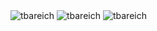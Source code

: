 <img align="top" src="https://github-readme-stats-self-zeta.vercel.app/api/?username=tbareich&layout=compact&show_icons=true&theme=dracula&count_private=true&include_all_commits=true&locale=en" alt="tbareich"/>
<img align="top" src="https://github-readme-stats-self-zeta.vercel.app/api/top-langs/?username=tbareich&layout=compact&theme=dracula&count_private=true&show_icons=true&include_all_commits=true&locale=en" alt="tbareich"/>
<img align="top" src="https://github-readme-streak-stats.herokuapp.com/?user=tbareich&count_private=true&show_icons=true&include_all_commits=true&locale=en" alt="tbareich" />
